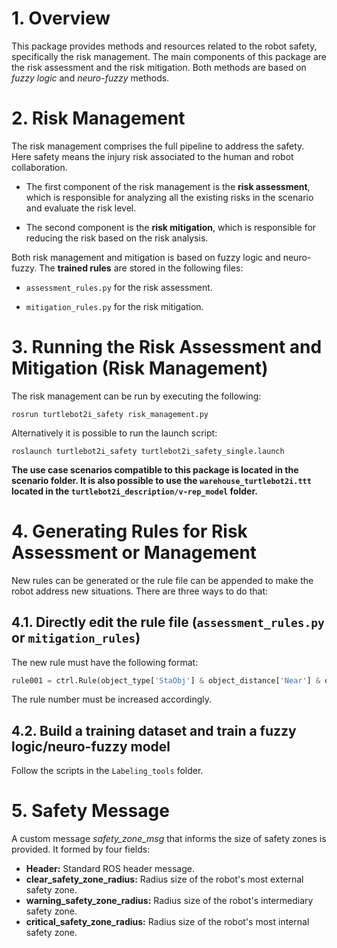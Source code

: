 # 1. Overview

This package provides methods and resources related to the robot safety, specifically the risk management.
The main components of this package are the risk assessment and the risk mitigation. Both methods are based on _fuzzy logic_ and _neuro-fuzzy_ methods.


# 2. Risk Management

The risk management comprises the full pipeline to address the safety. Here safety means the injury risk associated to the human and robot collaboration.

* The first component of the risk management is the **risk assessment**, which is responsible for analyzing all the existing risks in the scenario and evaluate the risk level.

* The second component is the **risk mitigation**, which is responsible for reducing the risk based on the risk analysis.

Both risk management and mitigation is based on fuzzy logic and neuro-fuzzy.
The **trained rules** are stored in the following files:

* `assessment_rules.py` for the risk assessment.

* `mitigation_rules.py` for the risk mitigation.


# 3. Running the Risk Assessment and Mitigation (Risk Management)

The risk management can be run by executing the following:
```
rosrun turtlebot2i_safety risk_management.py
```

Alternatively it is possible to run the launch script:
```
roslaunch turtlebot2i_safety turtlebot2i_safety_single.launch 
```

**The use case scenarios compatible to this package is located in the scenario folder. It is also possible to use the `warehouse_turtlebot2i.ttt` located in the `turtlebot2i_description/v-rep_model` folder.**

# 4. Generating Rules for Risk Assessment or Management

New rules can be generated or the rule file can be appended to make the robot address new situations.
There are three ways to do that:

## 4.1. Directly edit the rule file (`assessment_rules.py` or `mitigation_rules`)

The new rule must have the following format:
```python
rule001 = ctrl.Rule(object_type['StaObj'] & object_distance['Near'] & object_direction['Front'] , object_risk['VeryHigh'])
```
The rule number must be increased accordingly.

## 4.2. Build a training dataset and train a fuzzy logic/neuro-fuzzy model

Follow the scripts in the `Labeling_tools` folder.


# 5. Safety Message

A custom message *safety_zone_msg* that informs the size of safety zones is provided. It formed by four fields:

- **Header:** Standard ROS header message.
- **clear_safety_zone_radius:** Radius size of the robot's most external safety zone.
- **warning_safety_zone_radius:** Radius size of the robot's intermediary safety zone.
- **critical_safety_zone_radius:** Radius size of the robot's most internal safety zone.


